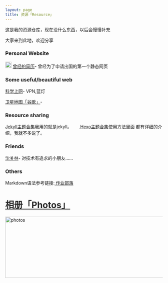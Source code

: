 ```yaml
---
layout: page
title: 资源「Resource」 
---
```

这是我的资源仓库，现在没什么东西，以后会慢慢补充       
<P>大家来到此地，欢迎分享   
    
<h3> Personal Website</h3>   
<p>

<img src="/jekyll/images/qinghua.png" width="20" height="20" alt="photos" style="display:inline;margin-bottom: -5px;"/>
<a href="http://media.au.tsinghua.edu.cn/yangxi.html" target="_blank">曾经的简历</a>- 曾经为了申请出国的第一个静态网页&nbsp;&nbsp;

<h3> Some useful/beautiful web </h3>   
<p>
<a href="https://getlantern.org/zh_CN/" target="_blank">科学上网</a>- VPN,蓝灯 &nbsp;&nbsp;
<p>
<a href="http://www.86ditu.com" target="_blank">卫星地图「谷歌」</a>-

<p>


<h3> Resource sharing</h3>   
<P>
<a href="http://jekyllthemes.org"  > Jekyll主题合集</a>我用的就是jekyll。      &nbsp;&nbsp;&nbsp;&nbsp;&nbsp;<a href="https://github.com/hexojs/hexo/wiki/Themes" target="_blank"> Hexo主题合集</a>使用方法里面
都有详细的介绍，我就不多说了。      
 <p>
<h3> Friends</h3>  
 <p>
<a href="https://www.garyshen.com" target="_blank" >沈关林</a>- 对技术有追求的小朋友......

<h3> Others</h3>  
 <p> 
Markdown语法参考链接:<a href="https://www.zybuluo.com/mdeditor" target="_blank" > 作业部落 </a> 
</p>


<p>
<a href="/jekyll/photos/"  style="color:#272727" target="_blank"> <h1>相册「Photos」</h1></a>  
</p>

<a href="/jekyll/photos/" target="_blank"><img src="http://omjh2j5h3.bkt.clouddn.com/tupian.png" width="967" height="195" alt="photos" display="block"/></a>

<p>








